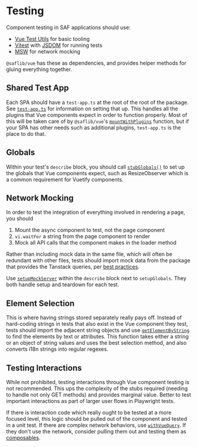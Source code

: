 # Testing

Component testing in SAF applications should use:

- [Vue Test Utils](https://test-utils.vuejs.org/guide/) for basic tooling
- [Vitest](https://vitest.dev/) with [JSDOM](https://github.com/jsdom/jsdom) for running tests
- [MSW](https://mswjs.io/) for network mocking

`@saflib/vue` has these as dependencies, and provides helper methods for gluing everything together.

## Shared Test App

Each SPA should have a `test-app.ts` at the root of the root of the package. See [`test-app.ts`](./01-overview.md#test-app-ts) for information on setting that up. This handles all the plugins that Vue components expect in order to function properly. Most of this will be taken care of by `@saflib/vue`'s [`mountWithPlugins`](./ref/@saflib/vue/testing/functions/mountWithPlugins.md) function, but if your SPA has other needs such as additional plugins, `test-app.ts` is the place to do that.

## Globals

Within your test's `describe` block, you should call [`stubGlobals()`](./ref/@saflib/vue/testing/functions/stubGlobals.md) to set up the globals that Vue components expect, such as ResizeObserver which is a common requirement for Vuetify components.

## Network Mocking

In order to test the integration of everything involved in rendering a page, you should

1. Mount the async component to test, not the page component
2. `vi.waitFor` a string from the page component to render
3. Mock all API calls that the component makes in the loader method

Rather than including mock data in the same file, which will often be redundant with other files, tests should import mock data from the package that provides the Tanstack queries, per [best practices](../../best-practices.md#ownership-of-mocks-fakes-shims).

Use [`setupMockServer`](../../sdk/docs/ref/@saflib/sdk/testing/functions/setupMockServer.md) within the `describe` block next to `setupGlobals`. They both handle setup and teardown for each test.

## Element Selection

This is where having strings stored separately really pays off. Instead of hard-coding strings in tests that also exist in the Vue component they test, tests should import the adjacent string objects and use [`getElementByString`](./ref/@saflib/vue/testing/functions/getElementByString.md) to find the elements by text or attributes. This function takes either a string or an object of string values and uses the best selection method, and also converts i18n strings into regular regexes.

## Testing Interactions

While not prohibited, testing interactions through Vue component testing is not recommended. This ups the complexity of the stubs required (needing to handle not only GET methods) and provides marginal value. Better to test important interactions as part of larger user flows in Playwright tests.

If there is interaction code which really ought to be tested at a more focused level, this logic should be pulled out of the component and tested in a unit test. If there are complex network behaviors, use [`withVueQuery`](./ref/@saflib/vue/testing/functions/withVueQuery.md). If they don't use the network, consider pulling them out and testing them as [composables](https://test-utils.vuejs.org/guide/advanced/reusability-composition.html#Testing-composables).
